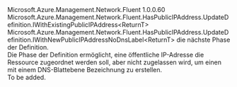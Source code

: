 <Type Name="IWithPublicIPAddressNoDnsLabel&lt;ReturnT&gt;" FullName="Microsoft.Azure.Management.Network.Fluent.HasPublicIPAddress.UpdateDefinition.IWithPublicIPAddressNoDnsLabel&lt;ReturnT&gt;">
  <TypeSignature Language="C#" Value="public interface IWithPublicIPAddressNoDnsLabel&lt;ReturnT&gt; : Microsoft.Azure.Management.Network.Fluent.HasPublicIPAddress.UpdateDefinition.IWithExistingPublicIPAddress&lt;ReturnT&gt;, Microsoft.Azure.Management.Network.Fluent.HasPublicIPAddress.UpdateDefinition.IWithNewPublicIPAddressNoDnsLabel&lt;ReturnT&gt;" />
  <TypeSignature Language="ILAsm" Value=".class public interface auto ansi abstract IWithPublicIPAddressNoDnsLabel`1&lt;ReturnT&gt; implements class Microsoft.Azure.Management.Network.Fluent.HasPublicIPAddress.UpdateDefinition.IWithExistingPublicIPAddress`1&lt;!ReturnT&gt;, class Microsoft.Azure.Management.Network.Fluent.HasPublicIPAddress.UpdateDefinition.IWithNewPublicIPAddressNoDnsLabel`1&lt;!ReturnT&gt;" />
  <TypeSignature Language="DocId" Value="T:Microsoft.Azure.Management.Network.Fluent.HasPublicIPAddress.UpdateDefinition.IWithPublicIPAddressNoDnsLabel`1" />
  <TypeSignature Language="VB.NET" Value="Public Interface IWithPublicIPAddressNoDnsLabel(Of ReturnT)&#xA;Implements IWithExistingPublicIPAddress(Of ReturnT), IWithNewPublicIPAddressNoDnsLabel(Of ReturnT)" />
  <TypeSignature Language="F#" Value="type IWithPublicIPAddressNoDnsLabel&lt;'ReturnT&gt; = interface&#xA;    interface IWithExistingPublicIPAddress&lt;'ReturnT&gt;&#xA;    interface IWithNewPublicIPAddressNoDnsLabel&lt;'ReturnT&gt;" />
  <AssemblyInfo>
    <AssemblyName>Microsoft.Azure.Management.Network.Fluent</AssemblyName>
    <AssemblyVersion>1.0.0.60</AssemblyVersion>
  </AssemblyInfo>
  <TypeParameters>
    <TypeParameter Name="ReturnT" />
  </TypeParameters>
  <Interfaces>
    <Interface>
      <InterfaceName>Microsoft.Azure.Management.Network.Fluent.HasPublicIPAddress.UpdateDefinition.IWithExistingPublicIPAddress&lt;ReturnT&gt;</InterfaceName>
    </Interface>
    <Interface>
      <InterfaceName>Microsoft.Azure.Management.Network.Fluent.HasPublicIPAddress.UpdateDefinition.IWithNewPublicIPAddressNoDnsLabel&lt;ReturnT&gt;</InterfaceName>
    </Interface>
  </Interfaces>
  <Docs>
    <typeparam name="ReturnT">die nächste Phase der Definition.</typeparam>
    <summary>
            Die Phase der Definition ermöglicht, eine öffentliche IP-Adresse die Ressource zugeordnet werden soll, aber nicht zugelassen wird, um einen mit einem DNS-Blattebene Bezeichnung zu erstellen.
            </summary>
    <remarks>To be added.</remarks>
  </Docs>
  <Members />
</Type>